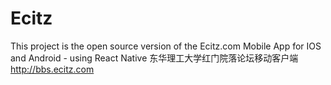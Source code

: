 # Ecitz
This project is the open source version of the Ecitz.com  Mobile App for IOS and Android - using React Native
东华理工大学红门院落论坛移动客户端 http://bbs.ecitz.com

